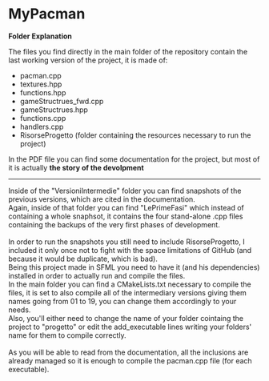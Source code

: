 # MyPacman
**Folder Explanation**

The files you find directly in the main folder of the repository contain the last working version of the project, it is made of:</br>
<ul>
  <li>pacman.cpp</li>
  <li>textures.hpp</li>
  <li>functions.hpp</li>
  <li>gameStructrues_fwd.cpp</li>
  <li>gameStructrues.hpp</li>
  <li>functions.cpp</li>
  <li>handlers.cpp</li>
  <li>RisorseProgetto (folder containing the resources necessary to run the project)</li>
</ul>

In the PDF file you can find some documentation for the project, but most of it is actually **the story of the devolpment** </br> 
<hr>

Inside of the "VersioniIntermedie" folder you can find snapshots of the previous versions, 
which are cited in the documentation.</br>
Again, inside of that folder you can find "LePrimeFasi" which instead of containing a whole snaphsot,
it contains the four stand-alone .cpp files containing the backups of the very first phases of development.</br>
</br>
In order to run the snapshots you still need to include RisorseProgetto, I included it only once not to fight with the space limitations of GitHub (and because it would be duplicate, which is bad). </br>
Being this project made in SFML you need to have it (and his dependencies) installed in order to actually run and compile the files.</br>
In the main folder you can find a CMakeLists.txt necessary to compile the files, it is set to also compile all of the intermediary versions giving them names going from 01 to 19, you can change them accordingly to your needs.</br>
Also, you'll either  need to change the name of your folder cointaing the project to "progetto" or edit the add_executable lines writing your folders' name for them to compile correctly.</br>
</br>
As you will be able to read from the documentation, all the inclusions are already managed so it is enough to compile the pacman.cpp file (for each executable).


